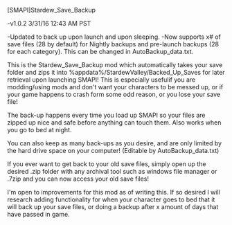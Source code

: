 [SMAPI]Stardew_Save_Backup

-v1.0.2 3/31/16 12:43 AM PST

-Updated to back up upon launch and upon sleeping.
-Now supports x# of save files (28 by default) for Nightly backups and pre-launch backups (28 for each category). This can be changed in AutoBackup_data.txt.

This is the Stardew_Save_Backup mod which automatically takes your save folder and zips it into %appdata%/StardewValley/Backed_Up_Saves for later retrieval upon launching SMAPI! This is especially usefulif you are modding/using mods and don't want your characters to be messed up, or if your game happens to crash form some odd reason, or you lose your save file!

The back-up happens every time you load up SMAPI so your files are zipped up nice and safe before anything can touch them. Also works when you go to bed at night.

You can also keep as many back-ups as you desire, and are only limited by the hard drive space on your computer! (Editable by AutoBackup_data.txt)

If you ever want to get back to your old save files, simply open up the desired .zip folder with any archival tool such as windows file manager or .7zip and you can now access your old save files!

I'm open to improvements for this mod as of writing this. If so desired I will research adding functionality for when your character goes to bed that it will back up your save files, or doing a backup after x amount of days that have passed in game.
